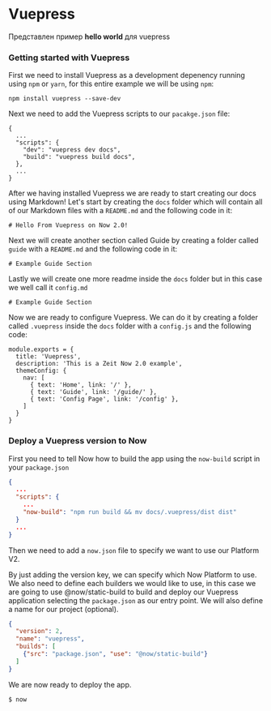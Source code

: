 # Vuepress

Представлен пример __hello world__ для vuepress



### Getting started with Vuepress

First we need to install Vuepress as a development depenency running using `npm` or `yarn`, for this entire example we will be using `npm`:

```
npm install vuepress --save-dev
```

Next we need to add the Vuepress scripts to our `pacakge.json` file: 

```
{
  ...
  "scripts": {
    "dev": "vuepress dev docs",
    "build": "vuepress build docs",
  },
  ...
}
```

After we having installed Vuepress we are ready to start creating our docs using Markdown! Let's start by creating the `docs` folder which will contain all of our Markdown files with a `README.md` and the following code in it:


```
# Hello From Vuepress on Now 2.0!
```

Next we will create another section called Guide by creating a folder called `guide` with a `README.md` and the following code in it:


```
# Example Guide Section
```

Lastly we will create one more readme inside the `docs` folder but in this case we well call it `config.md`


```
# Example Guide Section
```

Now we are ready to configure Vuepress. We can do it by creating a folder called `.vuepress` inside the `docs` folder with a `config.js` and the following code:

```
module.exports = {
  title: 'Vuepress',
  description: 'This is a Zeit Now 2.0 example',
  themeConfig: {
    nav: [
      { text: 'Home', link: '/' },
      { text: 'Guide', link: '/guide/' },
      { text: 'Config Page', link: '/config' },
    ]
  }
}
```

### Deploy a Vuepress version to Now

First you need to tell Now how to build the app using the `now-build` script in your `package.json`

```json
{
  ...
  "scripts": {
    ...
    "now-build": "npm run build && mv docs/.vuepress/dist dist"
  }
  ...
}
```

Then we need to add a `now.json` file to specify we want to use our Platform V2.

By just adding the version key, we can specify which Now Platform to use. We also need to define each builders we would like to use, in this case we are going to use @now/static-build to build and deploy our Vuepress application selecting the `package.json` as our entry point. We will also define a name for our project (optional).

```json
{
  "version": 2,
  "name": "vuepress",
  "builds": [
    {"src": "package.json", "use": "@now/static-build"}
  ]
}
```

We are now ready to deploy the app.

```shell
$ now
```

